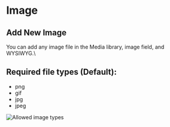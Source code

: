 # Image

## Add New Image&#x20;

You can add any image file in the Media library, image field, and WYSIWYG.\


## Required file types (Default):

* png
* gif&#x20;
* jpg&#x20;
* jpeg

![Allowed image types](<../../../../.gitbook/assets/Add Image \_ varbase9003d1.png>)

